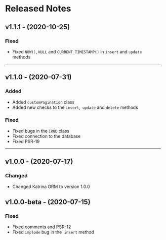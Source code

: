 # Released Notes

## v1.1.1 - (2020-10-25)

### Fixed

- Fixed `NOW()`, `NULL` and `CURRENT_TIMESTAMP()` in `insert` and `update` methods
------------------------------------------------------------------------

## v1.1.0 - (2020-07-31)

### Added

- Added `customPagination` class
- Added new checks to the `insert`,` update` and `delete` methods

### Fixed

- Fixed bugs in the `CRUD` class
- Fixed connection to the database
- Fixed PSR-19
------------------------------------------------------------------------
## v1.0.0 - (2020-07-17)

### Changed

- Changed Katrina ORM to version 1.0.0

## v1.0.0-beta - (2020-07-15)

### Fixed

- Fixed comments and PSR-12
- Fixed `implode` bug in the` insert` method